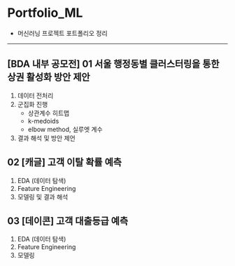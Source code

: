 # Portfolio_ML

* 머신러닝 프로젝트 포트폴리오 정리
---
## [BDA 내부 공모전] 01 서울 행정동별 클러스터링을 통한 상권 활성화 방안 제안
1. 데이터 전처리
2. 군집화 진행
     - 상관계수 히트맵
     - k-medoids
     - elbow method, 실루엣 계수
3. 결과 해석 및 방안 제언


## 02 [캐글] 고객 이탈 확률 예측
1. EDA (데이터 탐색)
2. Feature Engineering
3. 모델링 및 결과 해석


## 03 [데이콘] 고객 대출등급 예측
1. EDA (데이터 탐색)
2. Feature Engineering
3. 모델링
